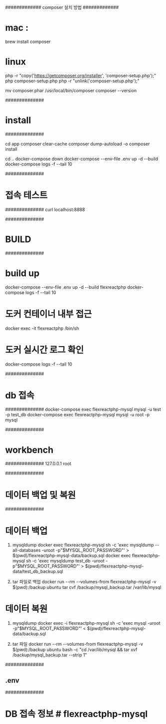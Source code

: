#############
composer 설치 방법
#############
# mac : 
brew install composer

# linux
php -r "copy('https://getcomposer.org/installer', 'composer-setup.php');"
php composer-setup.php
php -r "unlink('composer-setup.php');"

mv composer.phar /usr/local/bin/composer
composer --version


##############
# install
##############

cd app
composer clear-cache
composer dump-autoload -o
composer install

cd ..
docker-compose down
docker-compose --env-file .env up -d --build
docker-compose logs -f --tail 10


##############
# 접속 테스트
##############
curl localhost:8888


##############
# BUILD
##############

# build up
docker-compose --env-file .env up -d --build flexreactphp
docker-compose logs -f --tail 10

# 도커 컨테이너 내부 접근
docker exec -it flexreactphp /bin/sh

# 도커 실시간 로그 확인
docker-compose logs -f --tail 10

##############
# db 접속
##############
docker-compose exec flexreactphp-mysql mysql -u test -p test_db
docker-compose exec flexreactphp-mysql mysql -u root -p mysql

##############
# workbench
##############
127.0.0.1
root

##############
# 데이터 백업 및 복원
##############

# 데이터 백업
1. mysqldump
docker exec flexreactphp-mysql sh -c 'exec mysqldump --all-databases -uroot -p"$MYSQL_ROOT_PASSWORD"' > $(pwd)/flexreactphp-mysql-data/backup.sql
docker exec flexreactphp-mysql sh -c 'exec mysqldump test_db -uroot -p"$MYSQL_ROOT_PASSWORD"' > $(pwd)/flexreactphp-mysql-data/test_db_backup.sql

2. tar 파일로 백업
docker run --rm --volumes-from flexreactphp-mysql -v $(pwd):/backup ubuntu tar cvf /backup/mysql_backup.tar /var/lib/mysql


# 데이터 복원
1. mysqldump
docker exec -i flexreactphp-mysql sh -c 'exec mysql -uroot -p"$MYSQL_ROOT_PASSWORD"' < $(pwd)/flexreactphp-mysql-data/backup.sql

2. tar 파일 
docker run --rm --volumes-from flexreactphp-mysql -v $(pwd):/backup ubuntu bash -c "cd /var/lib/mysql && tar xvf /backup/mysql_backup.tar --strip 1"


##############
## .env
##############
# DB 접속 정보 # flexreactphp-mysql
